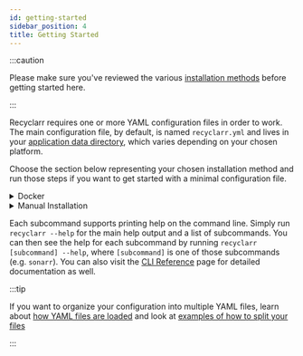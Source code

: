 ```yaml
---
id: getting-started
sidebar_position: 4
title: Getting Started
---
```


:::caution

Please make sure you've reviewed the various [installation methods](installation) before getting
started here.

:::

Recyclarr requires one or more YAML configuration files in order to work. The main configuration
file, by default, is named `recyclarr.yml` and lives in your [application data directory][appdata],
which varies depending on your chosen platform.

Choose the section below representing your chosen installation method and run those steps if you
want to get started with a minimal configuration file.

<details><summary>
Docker
</summary>

[Installation Instructions](installation/docker.md)

The steps below assume you are using Docker Compose with a service named `recyclarr`. You are
responsible for translating these steps appropriately for other solutions like Docker Swarm,
Kubernetes, raw Docker, etc.

1. Run `docker compose run --rm recyclarr create-config` to create a starter `recyclarr.yml` file in
   the [application data directory][appdata] (for Docker, this will be in `/config/recyclarr.yml`).
1. Open the generated YAML file from the previous step. At a minimum you must update the `base_url`
   and `api_key` properties for each service that you want to use. Use the configuration [reference]
   and [examples] pages to assist you in understanding an editing other parts of the file as you see
   fit.

If you're using [Cron Mode](installation/docker.md#cron-mode), your work ends here. If you want to
verify the behavior by [running manually](installation/docker.md#manual-mode), then you can execute
`docker compose run --rm recyclarr sonarr` and/or `docker compose run --rm recyclarr radarr` as
needed to update those instances using the configuration provided in the previous step.

</details>

<details><summary>
Manual Installation
</summary>

[Installation Instructions](installation/manual-install.md)

1. Run `recyclarr create-config` to create a starter `recyclarr.yml` file in the [application data
   directory][appdata].
1. Open the generated YAML file from the previous step. At a minimum you must update the `base_url`
   and `api_key` properties for each service that you want to use. Use the configuration [reference]
   and [examples] pages to assist you in understanding an editing other parts of the file as you see
   fit.
1. Run `recyclarr sonarr` and/or `recyclarr radarr` as needed to update those instances using the
   configuration provided in the previous step.

</details>

Each subcommand supports printing help on the command line. Simply run `recyclarr --help` for the
main help output and a list of subcommands. You can then see the help for each subcommand by running
`recyclarr [subcommand] --help`, where `[subcommand]` is one of those subcommands (e.g. `sonarr`).
You can also visit the [CLI Reference](/reference/cli-reference.md) page for detailed documentation
as well.

:::tip

If you want to organize your configuration into multiple YAML files, learn about [how YAML files are
loaded](file-structure.md#default-yaml) and look at [examples of how to split your
files](reference/configuration-examples.md)

:::

[appdata]: /file-structure.md#appdata-directory
[reference]: /reference/config-yml-reference.md
[examples]: /reference/configuration-examples.md
